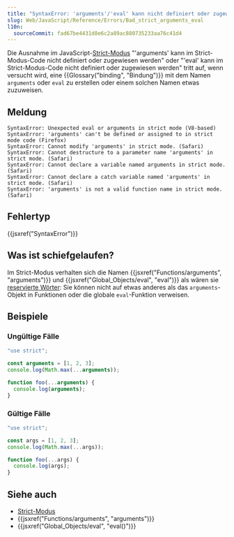 ```yaml
---
title: "SyntaxError: 'arguments'/'eval' kann nicht definiert oder zugewiesen werden im Strict-Modus-Code"
slug: Web/JavaScript/Reference/Errors/Bad_strict_arguments_eval
l10n:
  sourceCommit: fad67be4431d8e6c2a89ac880735233aa76c41d4
---
```


Die Ausnahme im JavaScript-[Strict-Modus](/de/docs/Web/JavaScript/Reference/Strict_mode) "'arguments' kann im Strict-Modus-Code nicht definiert oder zugewiesen werden" oder "'eval' kann im Strict-Modus-Code nicht definiert oder zugewiesen werden" tritt auf, wenn versucht wird, eine {{Glossary("binding", "Bindung")}} mit dem Namen `arguments` oder `eval` zu erstellen oder einem solchen Namen etwas zuzuweisen.

## Meldung

```plain
SyntaxError: Unexpected eval or arguments in strict mode (V8-based)
SyntaxError: 'arguments' can't be defined or assigned to in strict mode code (Firefox)
SyntaxError: Cannot modify 'arguments' in strict mode. (Safari)
SyntaxError: Cannot destructure to a parameter name 'arguments' in strict mode. (Safari)
SyntaxError: Cannot declare a variable named arguments in strict mode. (Safari)
SyntaxError: Cannot declare a catch variable named 'arguments' in strict mode. (Safari)
SyntaxError: 'arguments' is not a valid function name in strict mode. (Safari)
```

## Fehlertyp

{{jsxref("SyntaxError")}}

## Was ist schiefgelaufen?

Im Strict-Modus verhalten sich die Namen {{jsxref("Functions/arguments", "arguments")}} und {{jsxref("Global_Objects/eval", "eval")}} als wären sie [reservierte Wörter](/de/docs/Web/JavaScript/Reference/Lexical_grammar#reserved_words): Sie können nicht auf etwas anderes als das `arguments`-Objekt in Funktionen oder die globale `eval`-Funktion verweisen.

## Beispiele

### Ungültige Fälle

```js example-bad
"use strict";

const arguments = [1, 2, 3];
console.log(Math.max(...arguments));

function foo(...arguments) {
  console.log(arguments);
}
```

### Gültige Fälle

```js example-good
"use strict";

const args = [1, 2, 3];
console.log(Math.max(...args));

function foo(...args) {
  console.log(args);
}
```

## Siehe auch

- [Strict-Modus](/de/docs/Web/JavaScript/Reference/Strict_mode)
- {{jsxref("Functions/arguments", "arguments")}}
- {{jsxref("Global_Objects/eval", "eval()")}}
